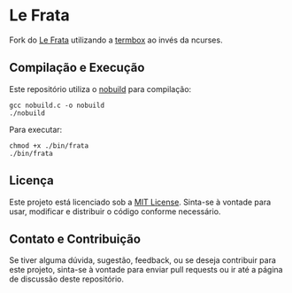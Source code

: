 # Le Frata

Fork do [Le Frata](https://github.com/LeFrata/lefrata-cbp) utilizando a [termbox](https://github.com/sanko/termbox2.c) ao invés da ncurses.

## Compilação e Execução

Este repositório utiliza o [nobuild](https://github.com/tsoding/nobuild) para compilação:

```
gcc nobuild.c -o nobuild  
./nobuild  
```

Para executar:

```
chmod +x ./bin/frata  
./bin/frata
```

## Licença

Este projeto está licenciado sob a [MIT License](https://opensource.org/licenses/MIT). Sinta-se à vontade para usar, modificar e distribuir o código conforme necessário.

## Contato e Contribuição

Se tiver alguma dúvida, sugestão, feedback, ou se deseja contribuir para este projeto, sinta-se à vontade para enviar pull requests ou ir até a página de discussão deste repositório.

